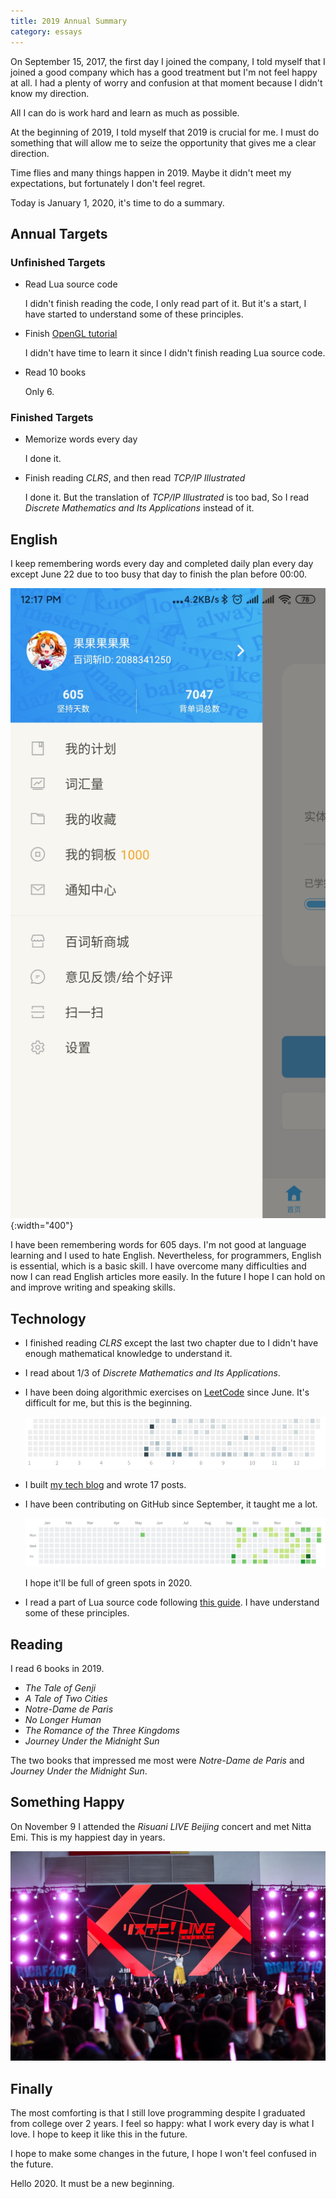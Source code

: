 ```yaml
---
title: 2019 Annual Summary
category: essays
---
```

On September 15, 2017, the first day I joined the company, I told myself that I joined a good company which has a good treatment but I'm not feel happy at all. I had a plenty of worry and confusion at that moment because I didn't know my direction.

All I can do is work hard and learn as much as possible.

At the beginning of 2019, I told myself that 2019 is crucial for me. I must do something that will allow me to seize the opportunity that gives me a clear direction.

Time flies and many things happen in 2019. Maybe it didn't meet my expectations, but fortunately I don't feel regret.

Today is January 1, 2020, it's time to do a summary.

## Annual Targets

### Unfinished Targets

- Read Lua source code

    I didn't finish reading the code, I only read part of it. But it's a start, I have started to understand some of these principles.

- Finish [OpenGL tutorial](http://www.opengl-tutorial.org/)

    I didn't have time to learn it since I didn't finish reading Lua source code.

- Read 10 books

    Only 6.

### Finished Targets

- Memorize words every day

    I done it.

- Finish reading *CLRS*, and then read *TCP/IP Illustrated*

    I done it. But the translation of *TCP/IP Illustrated* is too bad, So I read *Discrete Mathematics and Its Applications* instead of it.

## English

I keep remembering words every day and completed daily plan every day except June 22 due to too busy that day to finish the plan before 00:00.

![baicizhan](/assets/images/2019-annual-summary_1.jpg){:width="400"}

I have been remembering words for 605 days. I'm not good at language learning and I used to hate English. Nevertheless, for programmers, English is essential, which is a basic skill. I have overcome many difficulties and now I can read English articles more easily. In the future I hope I can hold on and improve writing and speaking skills.

## Technology

- I finished reading *CLRS* except the last two chapter due to I didn't have enough mathematical knowledge to understand it.
- I read about 1/3 of *Discrete Mathematics and Its Applications*.
- I have been doing algorithmic exercises on [LeetCode](https://leetcode-cn.com/) since June. It's difficult for me, but this is the beginning.

    ![leetcode](/assets/images/2019-annual-summary_2.png)

- I built [my tech blog](https://luyuhuang.github.io) and wrote 17 posts.
- I have been contributing on GitHub since September, it taught me a lot.

    ![github](/assets/images/2019-annual-summary_3.png)

    I hope it'll be full of green spots in 2020.

- I read a part of Lua source code following [this guide](https://github.com/lichuang/Lua-Source-Internal). I have understand some of these principles.

## Reading

I read 6 books in 2019.

- *The Tale of Genji*
- *A Tale of Two Cities*
- *Notre-Dame de Paris*
- *No Longer Human*
- *The Romance of the Three Kingdoms*
- *Journey Under the Midnight Sun*

The two books that impressed me most were *Notre-Dame de Paris* and *Journey Under the Midnight Sun*.

## Something Happy

On November 9 I attended the *Risuani LIVE Beijing* concert and met Nitta Emi. This is my happiest day in years.

![concert](/assets/images/2019-annual-summary_4.jpg)

## Finally

The most comforting is that I still love programming despite I graduated from college over 2 years. I feel so happy: what I work every day is what I love. I hope to keep it like this in the future.

I hope to make some changes in the future, I hope I won't feel confused in the future.

Hello 2020. It must be a new beginning.
